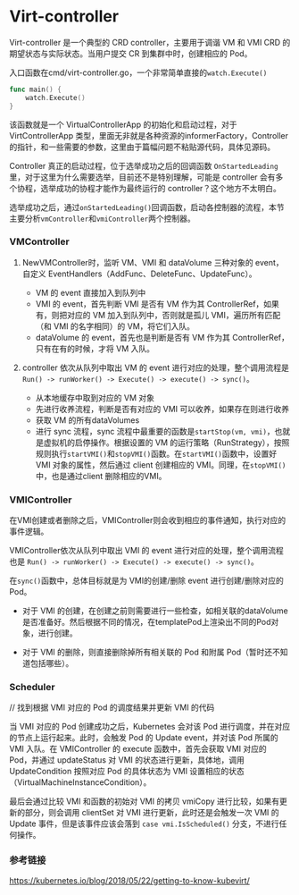 # Virt-controller

Virt-controller 是一个典型的 CRD controller，主要用于调谐 VM 和 VMI CRD 的期望状态与实际状态。当用户提交 CR 到集群中时，创建相应的 Pod。

入口函数在cmd/virt-controller.go，一个非常简单直接的`watch.Execute()`
```go
func main() {
	watch.Execute()
}

```

该函数就是一个 VirtualControllerApp 的初始化和启动过程，对于 VirtControllerApp 类型，里面无非就是各种资源的informerFactory，Controller的指针，和一些需要的参数，这里由于篇幅问题不粘贴源代码，具体见源码。

Controller 真正的启动过程，位于选举成功之后的回调函数 `OnStartedLeading` 里，对于这里为什么需要选举，目前还不是特别理解，可能是 controller 会有多个协程，选举成功的协程才能作为最终运行的 controller？这个地方不太明白。

选举成功之后，通过`onStartedLeading()`回调函数，启动各控制器的流程，本节主要分析`vmController`和`vmiController`两个控制器。


### VMController

1. NewVMController时，监听 VM、VMI 和 dataVolume 三种对象的 event，自定义 EventHandlers（AddFunc、DeleteFunc、UpdateFunc）。
   - VM 的 event 直接加入到队列中
   - VMI 的 event，首先判断 VMI 是否有 VM 作为其 ControllerRef，如果有，则把对应的 VM 加入到队列中，否则就是孤儿 VMI，遍历所有匹配（和 VMI 的名字相同）的 VM，将它们入队。
   - dataVolume 的 event，首先也是判断是否有 VM 作为其 ControllerRef，只有在有的时候，才将 VM 入队。

2. controller 依次从队列中取出 VM 的 event 进行对应的处理，整个调用流程是 `Run() -> runWorker() -> Execute() -> execute() -> sync()`。
   - 从本地缓存中取到对应的 VM 对象
   - 先进行收养流程，判断是否有对应的 VMI 可以收养，如果存在则进行收养
   - 获取 VM 的所有dataVolumes
   - 进行 sync 流程，sync 流程中最重要的函数是`startStop(vm, vmi)`，也就是虚拟机的启停操作。根据设置的 VM 的运行策略（RunStrategy），按照规则执行`startVMI()`和`stopVMI()`函数。在`startVMI()`函数中，设置好 VMI 对象的属性，然后通过 client 创建相应的 VMI。同理，在`stopVMI()`中，也是通过client 删除相应的VMI。
  
### VMIController

在VMI创建或者删除之后，VMIController则会收到相应的事件通知，执行对应的事件逻辑。

VMIController依次从队列中取出 VMI 的 event 进行对应的处理，整个调用流程也是 `Run() -> runWorker() -> Execute() -> execute() -> sync()`。

在`sync()`函数中，总体目标就是为 VMI的创建/删除 event 进行创建/删除对应的 Pod。

- 对于 VMI 的创建，在创建之前则需要进行一些检查，如相关联的dataVolume是否准备好。然后根据不同的情况，在templatePod上渲染出不同的Pod对象，进行创建。

- 对于 VMI 的删除，则直接删除掉所有相关联的 Pod 和附属 Pod（暂时还不知道包括哪些）。

### Scheduler
// 找到根据 VMI 对应的 Pod 的调度结果并更新 VMI 的代码

当 VMI 对应的 Pod 创建成功之后，Kubernetes 会对该 Pod 进行调度，并在对应的节点上运行起来。此时，会触发 Pod 的 Update event，并对该 Pod 所属的 VMI 入队。在 VMIController 的 execute 函数中，首先会获取 VMI 对应的 Pod，并通过 updateStatus 对 VMI 的状态进行更新，具体地，调用 UpdateCondition 按照对应 Pod 的具体状态为 VMI 设置相应的状态（VirtualMachineInstanceCondition）。

最后会通过比较 VMI 和函数的初始对 VMI 的拷贝 vmiCopy 进行比较，如果有更新的部分，则会调用 clientSet 对 VMI 进行更新，此时还是会触发一次 VMI 的 Update 事件，但是该事件应该会落到 `case vmi.IsScheduled()` 分支，不进行任何操作。


### 参考链接

https://kubernetes.io/blog/2018/05/22/getting-to-know-kubevirt/







